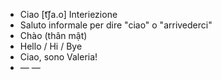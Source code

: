 - Ciao	[t͡ʃa.o]	Interiezione  
- Saluto informale per dire "ciao" o "arrivederci"
- Chào (thân mật)
- Hello / Hi / Bye
- Ciao, sono Valeria!
- —	—